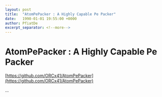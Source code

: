 ```yaml
---
layout: post
title:  "AtomPePacker : A Highly Capable Pe Packer"
date:   1990-01-01 19:55:00 +0000
author: PfiatDe
excerpt_separator: <!--more-->
---
```


# AtomPePacker : A Highly Capable Pe Packer

[https://github.com/ORCx41/AtomPePacker](https://github.com/ORCx41/AtomPePacker)

...
<!--more-->
